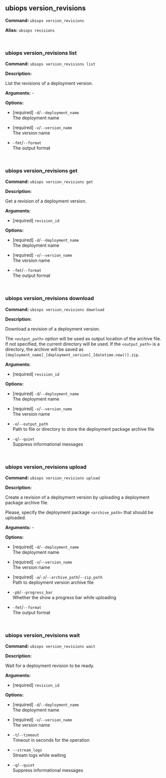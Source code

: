 ## ubiops version_revisions

**Command:** `ubiops version_revisions`

**Alias:** `ubiops revisions`


<br/>

### ubiops version_revisions list

**Command:** `ubiops version_revisions list`

**Description:**

List the revisions of a deployment version.

**Arguments:** - 

**Options:**

- [required] `-d`/`--deployment_name`<br/>The deployment name

- [required] `-v`/`--version_name`<br/>The version name

- `-fmt`/`--format`<br/>The output format


<br/>

### ubiops version_revisions get

**Command:** `ubiops version_revisions get`

**Description:**

Get a revision of a deployment version.

**Arguments:**

- [required] `revision_id`



**Options:**

- [required] `-d`/`--deployment_name`<br/>The deployment name

- [required] `-v`/`--version_name`<br/>The version name

- `-fmt`/`--format`<br/>The output format


<br/>

### ubiops version_revisions download

**Command:** `ubiops version_revisions download`

**Description:**

Download a revision of a deployment version.

The `<output_path>` option will be used as output location of the archive file. If not specified,
the current directory will be used. If the `<output_path>` is a directory, the archive will be
saved as `[deployment_name]_[deployment_version]_[datetime.now()].zip`.

**Arguments:**

- [required] `revision_id`



**Options:**

- [required] `-d`/`--deployment_name`<br/>The deployment name

- [required] `-v`/`--version_name`<br/>The version name

- `-o`/`--output_path`<br/>Path to file or directory to store the deployment package archive file

- `-q`/`--quiet`<br/>Suppress informational messages


<br/>

### ubiops version_revisions upload

**Command:** `ubiops version_revisions upload`

**Description:**

Create a revision of a deployment version by uploading a deployment package archive file.

Please, specify the deployment package `<archive_path>` that should be uploaded.

**Arguments:** - 

**Options:**

- [required] `-d`/`--deployment_name`<br/>The deployment name

- [required] `-v`/`--version_name`<br/>The version name

- [required] `-a`/`-z`/`--archive_path`/`--zip_path`<br/>Path to deployment version archive file

- `-pb`/`--progress_bar`<br/>Whether the show a progress bar while uploading

- `-fmt`/`--format`<br/>The output format


<br/>

### ubiops version_revisions wait

**Command:** `ubiops version_revisions wait`

**Description:**

Wait for a deployment revision to be ready.

**Arguments:**

- [required] `revision_id`



**Options:**

- [required] `-d`/`--deployment_name`<br/>The deployment name

- [required] `-v`/`--version_name`<br/>The version name

- `-t`/`--timeout`<br/>Timeout in seconds for the operation

- `--stream_logs`<br/>Stream logs while waiting

- `-q`/`--quiet`<br/>Suppress informational messages


<br/>
